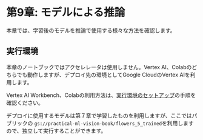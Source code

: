 # 第9章: モデルによる推論
本章では、学習後のモデルを推論で使用する様々な方法を確認します。

## 実行環境
本章のノートブックではアクセレレータは使用しません。Vertex AI、Colabのどちらでも動作しますが、デプロイ先の環境としてGoogle CloudのVertex AIを利用します。

Vertex AI Workbench、Colabの利用方法は、[実行環境のセットアップ](https://github.com/takumiohym/practical-ml-vision-book-ja/tree/main/environment_setup)の手順を確認ください。

デプロイに使用するモデルは第７章で学習したものを利用しますが、ここではパブリックの `gs://practical-ml-vision-book/flowers_5_trained`を利用しますので、独立して実行することができます。
